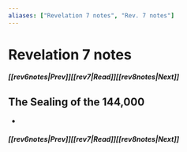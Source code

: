 ```yaml
---
aliases: ["Revelation 7 notes", "Rev. 7 notes"]
---
```

# Revelation 7 notes
##### <span class=arrow-left></span>[[rev6notes|Prev]]<span class=navigation-separator></span>[[rev7|Read]]<span class=navigation-separator></span>[[rev8notes|Next]]<span class=arrow-right></span>
## The Sealing of the 144,000
- 
##### <span class=arrow-left></span>[[rev6notes|Prev]]<span class=navigation-separator></span>[[rev7|Read]]<span class=navigation-separator></span>[[rev8notes|Next]]<span class=arrow-right></span>